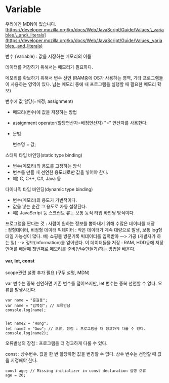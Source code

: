 # Variable

우리에겐 MDN이 있습니다. [https://developer.mozilla.org/ko/docs/Web/JavaScript/Guide/Values,\_variables,\_and\_literals](https://developer.mozilla.org/ko/docs/Web/JavaScript/Guide/Values,_variables,_and_literals)



변수 \(Variable\) : 값을 저장하는 메모리의 이름

데이터를 저장하기 위해서는 메모리가 필요하다. 

메모리를 확보하기 위해서 변수 선언 \(RAM중에 OS가 사용하는 영역, 기타 프로그램들이 사용하는 영역이 있다. 남는 메모리 중에 내 프로그램을 실행할 때 필요한 메모리 확보\)



변수에 값 할당\(=배정; assignment\)

* 메모리\(변수\)에 값을 저장하는 방법
* assignment operator\(할당연산자=배정연산자\)  "=" 연산자를 사용한다.
* 문법

  변수명 = 값;



스태틱 타입 바인딩\(static type binding\)

* 변수\(메모리\)의 용도를 고정하는 방식
* 변수를 만들 때 선언한 용도대로만 값을 넣어야 한다.
* 예\) C, C++, C\#, Java 등

다이나믹 타입 바인딩\(dynamic type binding\)

* 변수\(메모리\)의 용도가 가변적이다.
* 값을 넣는 순간 그 용도로 자동 설정된다.
* 예\) JavaScript 등 스크립트 류는 보통 동적 타입 바인딩 방식이다.

프로그램을 짠다는 것 : 사람이 원하는 정보를 뽑아내기 위해 수많은 데이터를 저장   
: 정형데이터, 비정형 데이터 빅데이터 : 작은 데이터가 계속 대량으로 발생, 보통 log형태일 가능성이 많다. 예\) 쇼핑몰 방문기록 빅데이터를 입력받아 --&gt; 가공 \(개발자가 하는 일\) --&gt; 정보\(information\)를 얻어낸다. 이 데이터들을 저장 : RAM, HDD등에 저장  
언어를 배울때 첫번째로 메모리를 준비\(변수만들기\)하는 방법을 배운다.



#### var, let, const 

scope관련 설명 추가 필요 \(구두 설명, MDN\)

var 변수는 중복 선언하면 기존 변수를 덮어쓰지만, let 변수는 중복 선언할 수 없다. 오류를 발생시킨다.

```text
var name = "홍길동";
var name = "임꺽정"; // 오류안남
console.log(name);


let name2 = "Hong";
let name2 = "Goo"; // 오류. 장점 : 프로그램을 더 정교하게 다룰 수 있다.
console.log(name2);
```

오류발생의 장점 : 프로그램을 더 정교하게 다룰 수 있다.

const : 상수변수. 값을 한 번 할당하면 값을 변경할 수 없다. 상수 변수는 선언할 때 값을 지정해야 한다.

```text
const age; // Missing initializer in const declaration 실행 오류
age = 20;
```

